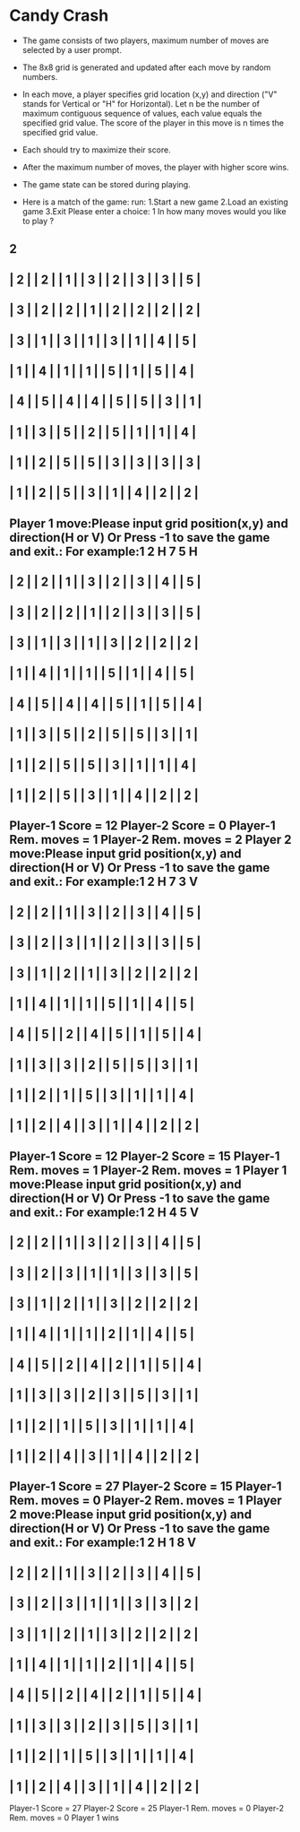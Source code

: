 # Candy Crash

- The game consists of two players, maximum number of moves are selected by a user prompt.
- The 8x8 grid is generated and updated after each move by random numbers.
- In each move, a player specifies grid location (x,y) and direction ("V" stands for Vertical or "H" for Horizontal). Let n be the number
of maximum contiguous sequence of values, each value equals the specified grid value. The score of the player in this move is n times the 
specified grid value.
- Each should try to maximize their score.
- After the maximum number of moves, the player with higher score wins.
- The game state can be stored during playing.

- Here is a match of the game: 
run:
1.Start a new game
2.Load an existing game
3.Exit
Please enter a choice:
1
In how many moves would you like to play ?

2
----------------------------------------------------------------------------------
|  2  |      |  2  |      |  1  |      |  3  |      |  2  |      |  3  |      |  3  |      |  5  |      
----------------------------------------------------------------------------------
|  3  |      |  2  |      |  2  |      |  1  |      |  2  |      |  2  |      |  2  |      |  2  |      
----------------------------------------------------------------------------------
|  3  |      |  1  |      |  3  |      |  1  |      |  3  |      |  1  |      |  4  |      |  5  |      
----------------------------------------------------------------------------------
|  1  |      |  4  |      |  1  |      |  1  |      |  5  |      |  1  |      |  5  |      |  4  |      
----------------------------------------------------------------------------------
|  4  |      |  5  |      |  4  |      |  4  |      |  5  |      |  5  |      |  3  |      |  1  |      
----------------------------------------------------------------------------------
|  1  |      |  3  |      |  5  |      |  2  |      |  5  |      |  1  |      |  1  |      |  4  |      
----------------------------------------------------------------------------------
|  1  |      |  2  |      |  5  |      |  5  |      |  3  |      |  3  |      |  3  |      |  3  |      
----------------------------------------------------------------------------------
|  1  |      |  2  |      |  5  |      |  3  |      |  1  |      |  4  |      |  2  |      |  2  |      
----------------------------------------------------------------------------------
Player 1 move:Please input grid position(x,y) and direction(H or V) Or Press -1 to save the game and exit.:
For example:1 2 H
7 5 H
----------------------------------------------------------------------------------
|  2  |      |  2  |      |  1  |      |  3  |      |  2  |      |  3  |      |  4  |      |  5  |      
----------------------------------------------------------------------------------
|  3  |      |  2  |      |  2  |      |  1  |      |  2  |      |  3  |      |  3  |      |  5  |      
----------------------------------------------------------------------------------
|  3  |      |  1  |      |  3  |      |  1  |      |  3  |      |  2  |      |  2  |      |  2  |      
----------------------------------------------------------------------------------
|  1  |      |  4  |      |  1  |      |  1  |      |  5  |      |  1  |      |  4  |      |  5  |      
----------------------------------------------------------------------------------
|  4  |      |  5  |      |  4  |      |  4  |      |  5  |      |  1  |      |  5  |      |  4  |      
----------------------------------------------------------------------------------
|  1  |      |  3  |      |  5  |      |  2  |      |  5  |      |  5  |      |  3  |      |  1  |      
----------------------------------------------------------------------------------
|  1  |      |  2  |      |  5  |      |  5  |      |  3  |      |  1  |      |  1  |      |  4  |      
----------------------------------------------------------------------------------
|  1  |      |  2  |      |  5  |      |  3  |      |  1  |      |  4  |      |  2  |      |  2  |      
----------------------------------------------------------------------------------
Player-1 Score = 12
 Player-2 Score = 0
Player-1 Rem. moves = 1
 Player-2 Rem. moves = 2
Player 2 move:Please input grid position(x,y) and direction(H or V) Or Press -1 to save the game and exit.:
For example:1 2 H
7 3 V
----------------------------------------------------------------------------------
|  2  |      |  2  |      |  1  |      |  3  |      |  2  |      |  3  |      |  4  |      |  5  |      
----------------------------------------------------------------------------------
|  3  |      |  2  |      |  3  |      |  1  |      |  2  |      |  3  |      |  3  |      |  5  |      
----------------------------------------------------------------------------------
|  3  |      |  1  |      |  2  |      |  1  |      |  3  |      |  2  |      |  2  |      |  2  |      
----------------------------------------------------------------------------------
|  1  |      |  4  |      |  1  |      |  1  |      |  5  |      |  1  |      |  4  |      |  5  |      
----------------------------------------------------------------------------------
|  4  |      |  5  |      |  2  |      |  4  |      |  5  |      |  1  |      |  5  |      |  4  |      
----------------------------------------------------------------------------------
|  1  |      |  3  |      |  3  |      |  2  |      |  5  |      |  5  |      |  3  |      |  1  |      
----------------------------------------------------------------------------------
|  1  |      |  2  |      |  1  |      |  5  |      |  3  |      |  1  |      |  1  |      |  4  |      
----------------------------------------------------------------------------------
|  1  |      |  2  |      |  4  |      |  3  |      |  1  |      |  4  |      |  2  |      |  2  |      
----------------------------------------------------------------------------------
Player-1 Score = 12
 Player-2 Score = 15
Player-1 Rem. moves = 1
 Player-2 Rem. moves = 1
Player 1 move:Please input grid position(x,y) and direction(H or V) Or Press -1 to save the game and exit.:
For example:1 2 H
4 5 V
----------------------------------------------------------------------------------
|  2  |      |  2  |      |  1  |      |  3  |      |  2  |      |  3  |      |  4  |      |  5  |      
----------------------------------------------------------------------------------
|  3  |      |  2  |      |  3  |      |  1  |      |  1  |      |  3  |      |  3  |      |  5  |      
----------------------------------------------------------------------------------
|  3  |      |  1  |      |  2  |      |  1  |      |  3  |      |  2  |      |  2  |      |  2  |      
----------------------------------------------------------------------------------
|  1  |      |  4  |      |  1  |      |  1  |      |  2  |      |  1  |      |  4  |      |  5  |      
----------------------------------------------------------------------------------
|  4  |      |  5  |      |  2  |      |  4  |      |  2  |      |  1  |      |  5  |      |  4  |      
----------------------------------------------------------------------------------
|  1  |      |  3  |      |  3  |      |  2  |      |  3  |      |  5  |      |  3  |      |  1  |      
----------------------------------------------------------------------------------
|  1  |      |  2  |      |  1  |      |  5  |      |  3  |      |  1  |      |  1  |      |  4  |      
----------------------------------------------------------------------------------
|  1  |      |  2  |      |  4  |      |  3  |      |  1  |      |  4  |      |  2  |      |  2  |      
----------------------------------------------------------------------------------
Player-1 Score = 27
 Player-2 Score = 15
Player-1 Rem. moves = 0
 Player-2 Rem. moves = 1
Player 2 move:Please input grid position(x,y) and direction(H or V) Or Press -1 to save the game and exit.:
For example:1 2 H
1 8 V
----------------------------------------------------------------------------------
|  2  |      |  2  |      |  1  |      |  3  |      |  2  |      |  3  |      |  4  |      |  5  |      
----------------------------------------------------------------------------------
|  3  |      |  2  |      |  3  |      |  1  |      |  1  |      |  3  |      |  3  |      |  2  |      
----------------------------------------------------------------------------------
|  3  |      |  1  |      |  2  |      |  1  |      |  3  |      |  2  |      |  2  |      |  2  |      
----------------------------------------------------------------------------------
|  1  |      |  4  |      |  1  |      |  1  |      |  2  |      |  1  |      |  4  |      |  5  |      
----------------------------------------------------------------------------------
|  4  |      |  5  |      |  2  |      |  4  |      |  2  |      |  1  |      |  5  |      |  4  |      
----------------------------------------------------------------------------------
|  1  |      |  3  |      |  3  |      |  2  |      |  3  |      |  5  |      |  3  |      |  1  |      
----------------------------------------------------------------------------------
|  1  |      |  2  |      |  1  |      |  5  |      |  3  |      |  1  |      |  1  |      |  4  |      
----------------------------------------------------------------------------------
|  1  |      |  2  |      |  4  |      |  3  |      |  1  |      |  4  |      |  2  |      |  2  |      
----------------------------------------------------------------------------------
Player-1 Score = 27
 Player-2 Score = 25
Player-1 Rem. moves = 0
 Player-2 Rem. moves = 0
Player 1 wins
